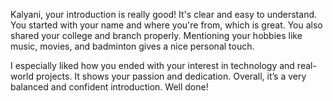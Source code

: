 Kalyani, your introduction is really good! 
It's clear and easy to understand. You started with your name and where you're from, which is great. You also shared your college and branch properly. Mentioning your hobbies like music, movies, and badminton gives a nice personal touch.

I especially liked how you ended with your interest in technology and real-world projects. It shows your passion and dedication. Overall, it’s a very balanced and confident introduction. Well done! 


